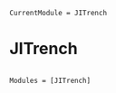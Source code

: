 ```@meta
CurrentModule = JITrench
```

# JITrench

```@index
```

```@autodocs
Modules = [JITrench]
```
